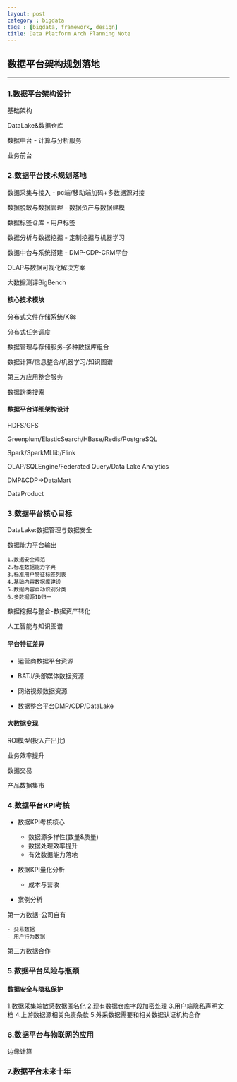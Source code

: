 ```yaml
---
layout: post
category : bigdata
tags : [bigdata, framework, design]
title: Data Platform Arch Planning Note
---
```


## 数据平台架构规划落地
---------------------------------------------------

### 1.数据平台架构设计

基础架构

DataLake&数据仓库

数据中台 - 计算与分析服务

业务前台

### 2.数据平台技术规划落地

数据采集与接入 - pc端/移动端加码+多数据源对接

数据脱敏与数据管理 - 数据资产与数据建模

数据标签仓库 - 用户标签

数据分析与数据挖掘 - 定制挖掘与机器学习

数据中台与系统搭建 - DMP-CDP-CRM平台

OLAP与数据可视化解决方案

大数据测评BigBench

#### 核心技术模块

分布式文件存储系统/K8s

分布式任务调度

数据管理与存储服务-多种数据库组合

数据计算/信息整合/机器学习/知识图谱

第三方应用整合服务

数据跨类搜索

#### 数据平台详细架构设计

HDFS/GFS

Greenplum/ElasticSearch/HBase/Redis/PostgreSQL

Spark/SparkMLlib/Flink

OLAP/SQLEngine/Federated Query/Data Lake Analytics

DMP&CDP->DataMart

DataProduct

### 3.数据平台核心目标

DataLake:数据管理与数据安全

数据能力平台输出

	1.数据安全规范
	2.标准数据能力字典
	3.标准用户特征标签列表
	4.基础内容数据库建设
	5.数据内容自动识别分类
	6.多数据源ID归一

数据挖掘与整合-数据资产转化

人工智能与知识图谱

#### 平台特征差异

* 运营商数据平台资源

* BATJ/头部媒体数据资源

* 网络视频数据资源

* 数据整合平台DMP/CDP/DataLake

#### 大数据变现

ROI模型(投入产出比)

业务效率提升

数据交易

产品数据集市


### 4.数据平台KPI考核

* 数据KPI考核核心

	- 数据源多样性(数量&质量)
	- 数据处理效率提升
	- 有效数据能力落地

* 数据KPI量化分析

	- 成本与营收

* 案例分析

第一方数据-公司自有

	- 交易数据
	- 用户行为数据

第三方数据合作

### 5.数据平台风险与瓶颈

#### 数据安全与隐私保护

1.数据采集端敏感数据匿名化
2.现有数据仓库字段加密处理
3.用户端隐私声明文档
4.上游数据源相关免责条款
5.外采数据需要和相关数据认证机构合作

### 6.数据平台与物联网的应用

边缘计算

### 7.数据平台未来十年
